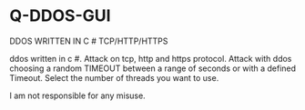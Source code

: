 # Q-DDOS-GUI
DDOS WRITTEN IN C # TCP/HTTP/HTTPS 

ddos written in c #. Attack on tcp, http and https protocol. Attack with ddos choosing a random TIMEOUT between a range of seconds or with a defined Timeout. Select the number of threads you want to use.

I am not responsible for any misuse.
